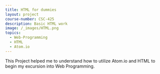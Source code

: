```yaml
---
title: HTML for dummies
layout: project
course-number: CSC-425
description: Basic HTML work
image: /_images/HTML.png
topics:
  - Web-Programming
  - HTML
  - Atom.io
---
```


This Project helped me to understand how to utilize Atom.io and HTML to begin my excursion into Web Programming.
